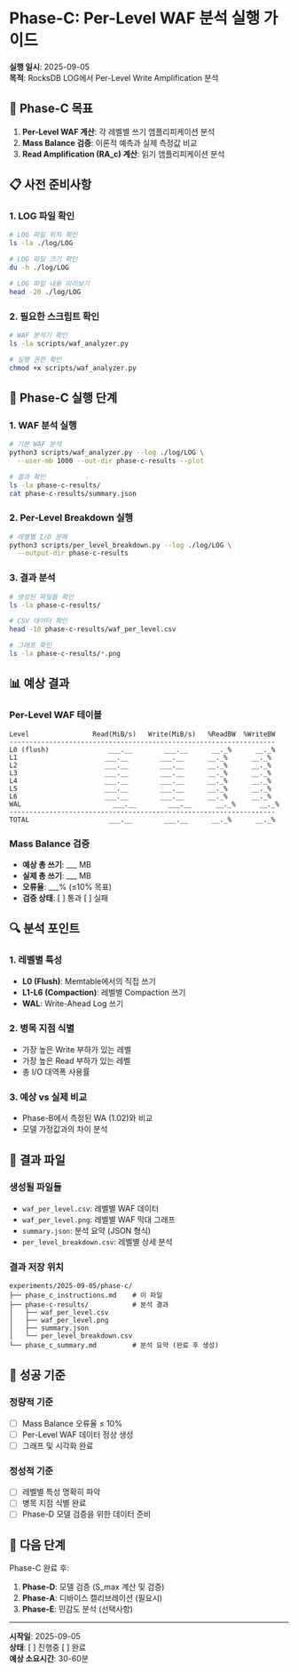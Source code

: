 # Phase-C: Per-Level WAF 분석 실행 가이드

**실행 일시**: 2025-09-05  
**목적**: RocksDB LOG에서 Per-Level Write Amplification 분석  

## 🎯 Phase-C 목표

1. **Per-Level WAF 계산**: 각 레벨별 쓰기 앰플리피케이션 분석
2. **Mass Balance 검증**: 이론적 예측과 실제 측정값 비교
3. **Read Amplification (RA_c) 계산**: 읽기 앰플리피케이션 분석

## 📋 사전 준비사항

### 1. LOG 파일 확인
```bash
# LOG 파일 위치 확인
ls -la ./log/LOG

# LOG 파일 크기 확인
du -h ./log/LOG

# LOG 파일 내용 미리보기
head -20 ./log/LOG
```

### 2. 필요한 스크립트 확인
```bash
# WAF 분석기 확인
ls -la scripts/waf_analyzer.py

# 실행 권한 확인
chmod +x scripts/waf_analyzer.py
```

## 🚀 Phase-C 실행 단계

### 1. WAF 분석 실행
```bash
# 기본 WAF 분석
python3 scripts/waf_analyzer.py --log ./log/LOG \
  --user-mb 1000 --out-dir phase-c-results --plot

# 결과 확인
ls -la phase-c-results/
cat phase-c-results/summary.json
```

### 2. Per-Level Breakdown 실행
```bash
# 레벨별 I/O 분해
python3 scripts/per_level_breakdown.py --log ./log/LOG \
  --output-dir phase-c-results
```

### 3. 결과 분석
```bash
# 생성된 파일들 확인
ls -la phase-c-results/

# CSV 데이터 확인
head -10 phase-c-results/waf_per_level.csv

# 그래프 확인
ls -la phase-c-results/*.png
```

## 📊 예상 결과

### Per-Level WAF 테이블
```
Level                Read(MiB/s)   Write(MiB/s)   %ReadBW  %WriteBW
-------------------------------------------------------------------
L0 (flush)               ___.__        ___.__      __._%      __._%
L1                      ___.__        ___.__      __._%      __._%
L2                      ___.__        ___.__      __._%      __._%
L3                      ___.__        ___.__      __._%      __._%
L4                      ___.__        ___.__      __._%      __._%
L5                      ___.__        ___.__      __._%      __._%
L6                      ___.__        ___.__      __._%      __._%
WAL                       ___.__        ___.__      __._%      __._%
-------------------------------------------------------------------
TOTAL                    ___.__        ___.__      __._%      __._%
```

### Mass Balance 검증
- **예상 총 쓰기**: ___ MB
- **실제 총 쓰기**: ___ MB  
- **오류율**: ___% (≤10% 목표)
- **검증 상태**: [ ] 통과 [ ] 실패

## 🔍 분석 포인트

### 1. 레벨별 특성
- **L0 (Flush)**: Memtable에서의 직접 쓰기
- **L1-L6 (Compaction)**: 레벨별 Compaction 쓰기
- **WAL**: Write-Ahead Log 쓰기

### 2. 병목 지점 식별
- 가장 높은 Write 부하가 있는 레벨
- 가장 높은 Read 부하가 있는 레벨
- 총 I/O 대역폭 사용률

### 3. 예상 vs 실제 비교
- Phase-B에서 측정된 WA (1.02)와 비교
- 모델 가정값과의 차이 분석

## 📁 결과 파일

### 생성될 파일들
- `waf_per_level.csv`: 레벨별 WAF 데이터
- `waf_per_level.png`: 레벨별 WAF 막대 그래프
- `summary.json`: 분석 요약 (JSON 형식)
- `per_level_breakdown.csv`: 레벨별 상세 분석

### 결과 저장 위치
```
experiments/2025-09-05/phase-c/
├── phase_c_instructions.md    # 이 파일
├── phase-c-results/           # 분석 결과
│   ├── waf_per_level.csv
│   ├── waf_per_level.png
│   ├── summary.json
│   └── per_level_breakdown.csv
└── phase_c_summary.md         # 분석 요약 (완료 후 생성)
```

## 🎯 성공 기준

### 정량적 기준
- [ ] Mass Balance 오류율 ≤ 10%
- [ ] Per-Level WAF 데이터 정상 생성
- [ ] 그래프 및 시각화 완료

### 정성적 기준
- [ ] 레벨별 특성 명확히 파악
- [ ] 병목 지점 식별 완료
- [ ] Phase-D 모델 검증을 위한 데이터 준비

## 🚀 다음 단계

Phase-C 완료 후:
1. **Phase-D**: 모델 검증 (S_max 계산 및 검증)
2. **Phase-A**: 디바이스 캘리브레이션 (필요시)
3. **Phase-E**: 민감도 분석 (선택사항)

---
**시작일**: 2025-09-05  
**상태**: [ ] 진행중 [ ] 완료  
**예상 소요시간**: 30-60분
